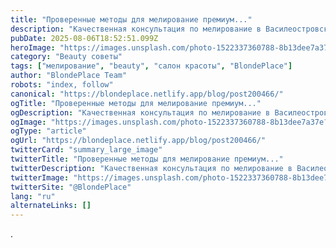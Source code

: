 ```yaml
---
title: "Проверенные методы для мелирование премиум..."
description: "Качественная консультация по мелирование в Василеостровском районе. Сравнительный обзор лучших вариантов на рынке. Сделайте правильный выбор с помощью наших эксп..."
pubDate: 2025-08-06T18:52:51.099Z
heroImage: "https://images.unsplash.com/photo-1522337360788-8b13dee7a37e?q=80&w=800&auto=format&fit=crop"
category: "Beauty советы"
tags: ["мелирование", "beauty", "салон красоты", "BlondePlace"]
author: "BlondePlace Team"
robots: "index, follow"
canonical: "https://blondeplace.netlify.app/blog/post200466/"
ogTitle: "Проверенные методы для мелирование премиум..."
ogDescription: "Качественная консультация по мелирование в Василеостровском районе. Сравнительный обзор лучших вариантов на рынке. Сделайте правильный выбор с помощью наших эксп..."
ogImage: "https://images.unsplash.com/photo-1522337360788-8b13dee7a37e?q=80&w=800&auto=format&fit=crop"
ogType: "article"
ogUrl: "https://blondeplace.netlify.app/blog/post200466/"
twitterCard: "summary_large_image"
twitterTitle: "Проверенные методы для мелирование премиум..."
twitterDescription: "Качественная консультация по мелирование в Василеостровском районе. Сравнительный обзор лучших вариантов на рынке. Сделайте правильный выбор с помощью наших эксп..."
twitterImage: "https://images.unsplash.com/photo-1522337360788-8b13dee7a37e?q=80&w=800&auto=format&fit=crop"
twitterSite: "@BlondePlace"
lang: "ru"
alternateLinks: []
---
```


<script type="application/ld+json">
{
  "@context": "https://schema.org",
  "@type": "HowTo",
  "name": "Проверенные методы для мелирование премиум...",
  "description": "Качественная консультация по мелирование в Василеостровском районе. Сравнительный обзор лучших вариантов на рынке. Сделайте правильный выбор с помощью наших эксп...",
  "image": {
    "@type": "ImageObject",
    "url": "https://images.unsplash.com/photo-1522337360788-8b13dee7a37e?q=80&w=800&auto=format&fit=crop"
  },
  "aggregateRating": {
    "@type": "AggregateRating",
    "ratingValue": "5.0",
    "reviewCount": 674,
    "bestRating": "5",
    "worstRating": "1"
  },
  "publisher": {
    "@type": "Organization",
    "name": "BlondePlace Beauty Blog",
    "logo": {
      "@type": "ImageObject",
      "url": "https://blondeplace.netlify.app/favicon.svg"
    }
  },
  "datePublished": "2025-08-06T18:52:51.099Z",
  "dateModified": "2025-08-06T18:52:51.099Z",
  "author": {
    "@type": "Person",
    "name": "Эксперт BlondePlace"
  },
  "mainEntityOfPage": {
    "@type": "WebPage",
    "@id": "https://blondeplace.netlify.app/blog/post200466/"
  }
}
</script>

.